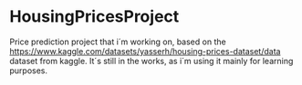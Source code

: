 # HousingPricesProject
Price prediction project that i´m working on, based on the https://www.kaggle.com/datasets/yasserh/housing-prices-dataset/data dataset from kaggle. It´s still in the works, as i´m using it mainly for learning purposes.
